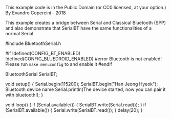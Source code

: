 This example code is in the Public Domain (or CC0 licensed, at your option.)
By Evandro Copercini - 2018

This example creates a bridge between Serial and Classical Bluetooth (SPP)
and also demonstrate that SerialBT have the same functionalities of a normal Serial

#include BluetoothSerial.h

#if !defined(CONFIG_BT_ENABLED)  !defined(CONFIG_BLUEDROID_ENABLED)
#error Bluetooth is not enabled! Please run `make menuconfig` to and enable it
#endif

BluetoothSerial SerialBT;

void setup() {
  Serial.begin(115200);
  SerialBT.begin("Han Jeong Hyeok"); Bluetooth device name
  Serial.println(The device started, now you can pair it with bluetooth!);
}

void loop() {
  if (Serial.available()) {
    SerialBT.write(Serial.read());
  }
  if (SerialBT.available()) {
    Serial.write(SerialBT.read());
  }
  delay(20);
}